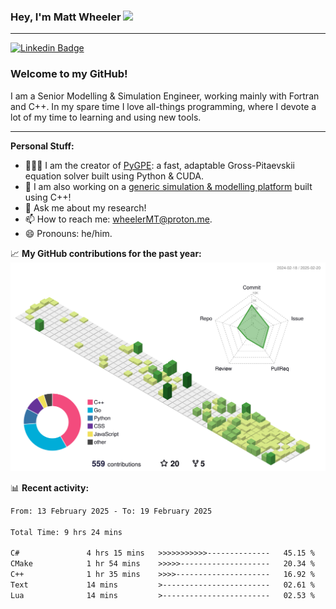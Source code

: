### Hey, I'm Matt Wheeler <img src="https://media.giphy.com/media/hvRJCLFzcasrR4ia7z/giphy.gif" height="35px">

---

[![Linkedin Badge](https://img.shields.io/badge/-LinkedIn-0e76a8?style=flat-square&logo=Linkedin&logoColor=white)](https://www.linkedin.com/in/matthew-thomas-wheeler/)


### Welcome to my GitHub!

I am a Senior Modelling & Simulation Engineer, working mainly with Fortran and C++. In my spare time I love all-things programming, where I devote a lot of my time to learning and using new tools.

---

**Personal Stuff:**
- 👨🏻‍💻 I am the creator of [PyGPE](https://github.com/wheelerMT/pygpe): a fast, adaptable Gross-Pitaevskii equation solver built using Python & CUDA.
- :wind_chime: I am also working on a [generic simulation & modelling platform](https://github.com/wheelerMT/GSMP) built using C++!
- 💬 Ask me about my research!
- 📫 How to reach me: wheelerMT@proton.me.
- 😄 Pronouns: he/him.


📈 **My GitHub contributions for the past year:**
![](./profile-3d-contrib/profile-green-animate.svg)

📊 **Recent activity:**
<!--START_SECTION:waka-->

```txt
From: 13 February 2025 - To: 19 February 2025

Total Time: 9 hrs 24 mins

C#               4 hrs 15 mins   >>>>>>>>>>>--------------   45.15 %
CMake            1 hr 54 mins    >>>>>--------------------   20.34 %
C++              1 hr 35 mins    >>>>---------------------   16.92 %
Text             14 mins         >------------------------   02.61 %
Lua              14 mins         >------------------------   02.53 %
```

<!--END_SECTION:waka-->
